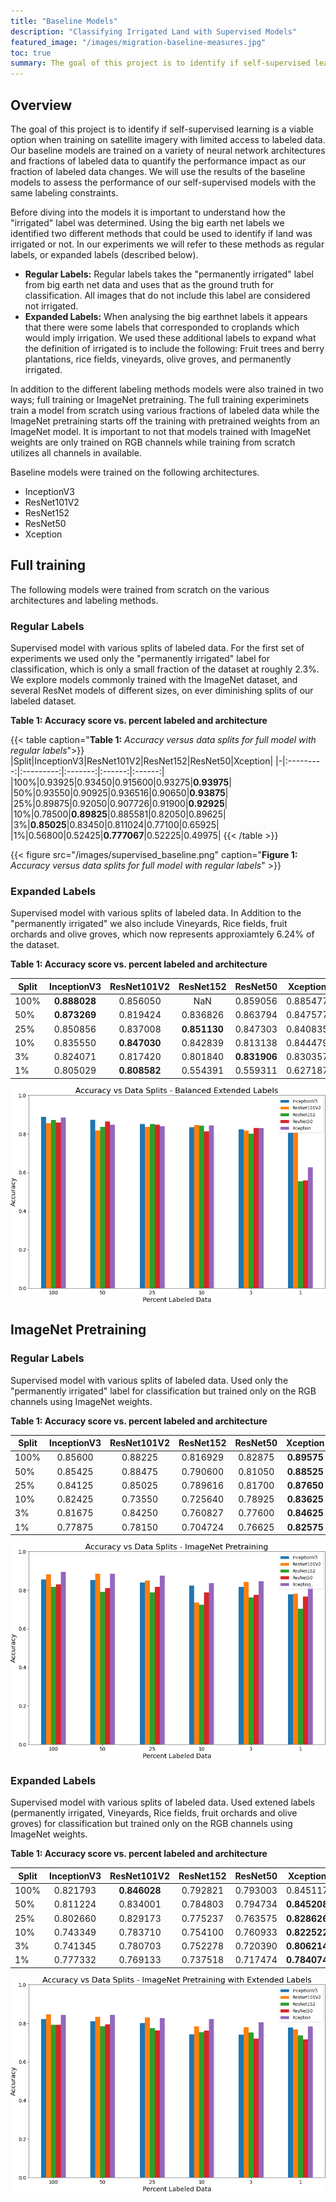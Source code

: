 ```yaml
---
title: "Baseline Models"
description: "Classifying Irrigated Land with Supervised Models"
featured_image: "/images/migration-baseline-measures.jpg"
toc: true
summary: The goal of this project is to identify if self-supervised learning is a viable option when training on satellite imagery with limited access to labeled data. Our baseline models are trained on a variety of neural network architectures and fractions of labeled data to quantify the performance impact as our fraction of labeled data changes. We will used the results of our baseline models to assess the performance of our self-supervised models with the constraints.
---
```


## Overview

The goal of this project is to identify if self-supervised learning is a viable option when training on satellite imagery with limited access to labeled data. Our baseline models are trained on a variety of neural network architectures and fractions of labeled data to quantify the performance impact as our fraction of labeled data changes. We will use the results of the baseline models to assess the performance of our self-supervised models with the same labeling constraints.

Before diving into the models it is important to understand how the "irrigated" label was determined. Using the big earth net labels we identified two different methods that could be used to identify if land was irrigated or not. In our experiments we will refer to these methods as regular labels, or expanded labels (described below).

- **Regular Labels:** Regular labels takes the "permanently irrigated" label from big earth net data and uses that as the ground truth for classification. All images that do not include this label are considered not irrigated.
- **Expanded Labels:** When analysing the big earthnet labels it appears that there were some labels that corresponded to croplands which would imply irrigation. We used these additional labels to expand what the definition of irrigated is to include the following: Fruit trees and berry plantations, rice fields, vineyards, olive groves, and permanently irrigated.

In addition to the different labeling methods models were also trained in two ways; full training or ImageNet pretraining. The full training experiminets train a model from scratch using various fractions of labeled data while the ImageNet pretraining starts off the training with pretrained weights from an ImageNet model. It is important to not that models trained with ImageNet weights are only trained on RGB channels while training from scratch utilizes all channels in available.


Baseline models were trained on the following architectures.

- InceptionV3
- ResNet101V2
- ResNet152
- ResNet50
- Xception


## Full training

The following models were trained from scratch on the various architectures and labeling methods.

### Regular Labels

Supervised model with various splits of labeled data. For the first set of experiments we used only the "permanently irrigated" label for classification, which is only a small fraction of the dataset at roughly 2.3%. We explore models commonly trained with the ImageNet dataset, and several ResNet models of different sizes, on ever diminishing splits of our labeled dataset.

**Table 1: Accuracy score vs. percent labeled and architecture**

{{< table caption="**Table 1:** *Accuracy versus data splits for full model with regular labels*">}}
|Split|InceptionV3|ResNet101V2|ResNet152|ResNet50|Xception|
|-|:---------:|:---------:|:-------:|:------:|:------:|
|100%|0.93925|0.93450|0.915600|0.93275|**0.93975**|
|50%|0.93550|0.90925|0.936516|0.90650|**0.93875**|
|25%|0.89875|0.92050|0.907726|0.91900|**0.92925**|
|10%|0.78500|**0.89825**|0.885581|0.82050|0.89625|
|3%|**0.85025**|0.83450|0.811024|0.77100|0.65925|
|1%|0.56800|0.52425|**0.777067**|0.52225|0.49975|
{{< /table >}}

{{< figure src="/images/supervised_baseline.png" caption="**Figure 1:** *Accuracy versus data splits for full model with regular labels*" >}}

### Expanded Labels

Supervised model with various splits of labeled data. In Addition to the "permanently irrigated" we also include Vineyards, Rice fields, fruit orchards and olive groves, which now represents approxiamtely 6.24% of the dataset.

**Table 1: Accuracy score vs. percent labeled and architecture**

|Split|InceptionV3|ResNet101V2|ResNet152|ResNet50|Xception|
|-|:---------:|:---------:|:-------:|:------:|:------:|
|100%|**0.888028**|0.856050|NaN|0.859056|0.885477|
|50%|**0.873269**|0.819424|0.836826|0.863794|0.847577|
|25%|0.850856|0.837008|**0.851130**|0.847303|0.840835|
|10%|0.835550|**0.847030**|0.842839|0.813138|0.844479|
|3%|0.824071|0.817420|0.801840|**0.831906**|0.830357|
|1%|0.805029|**0.808582**|0.554391|0.559311|0.627187|


![](/images/supervised_baseline_ex.png)

## ImageNet Pretraining

### Regular Labels
Supervised model with various splits of labeled data. Used only the "permanently irrigated" label for classification but trained only on the RGB channels using ImageNet weights.

**Table 1: Accuracy score vs. percent labeled and architecture**

|Split|InceptionV3|ResNet101V2|ResNet152|ResNet50|Xception|
|-|:---------:|:---------:|:-------:|:------:|:------:|
|100%|0.85600|0.88225|0.816929|0.82875|**0.89575**|
|50%|0.85425|0.88475|0.790600|0.81050|**0.88525**|
|25%|0.84125|0.85025|0.789616|0.81700|**0.87650**|
|10%|0.82425|0.73550|0.725640|0.78925|**0.83625**|
|3%|0.81675|0.84250|0.760827|0.77600|**0.84625**|
|1%|0.77875|0.78150|0.704724|0.76625|**0.82575**|


![](/images/supervised_baseline_pretrained.png)

### Expanded Labels

Supervised model with various splits of labeled data. Used extened labels (permanently irrigated, Vineyards, Rice fields, fruit orchards and olive groves) for classification but trained only on the RGB channels using ImageNet weights.

**Table 1: Accuracy score vs. percent labeled and architecture**

|Split|InceptionV3|ResNet101V2|ResNet152|ResNet50|Xception|
|-|:---------:|:---------:|:-------:|:------:|:------:|
|100%|0.821793|**0.846028**|0.792821|0.793003|0.845117|
|50%|0.811224|0.834001|0.784803|0.794734|**0.845208**|
|25%|0.802660|0.829173|0.775237|0.763575|**0.828626**|
|10%|0.743349|0.783710|0.754100|0.760933|**0.822522**|
|3%|0.741345|0.780703|0.752278|0.720390|**0.806214**|
|1%|0.777332|0.769133|0.737518|0.717474|**0.784074**|


![](/images/supervised_baseline_pretrained_ex.png)
